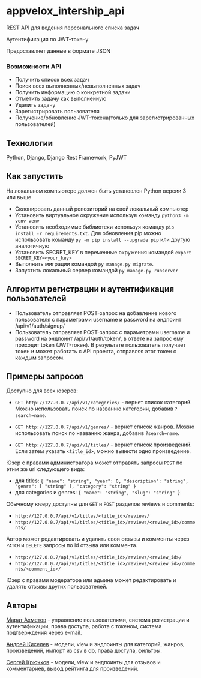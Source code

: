 # appvelox_intership_api

REST API для ведения персонального списка задач 

Аутентификация по JWT-токену

Предоставляет данные в формате JSON

### Возможности API

- Получить список всех задач
- Поиск всех выполненных/невыполненных задач
- Получить информацию о конкретной задачи
- Отметить задачу как выполненную
- Удалить задачу
- Зарегистрировать пользователя
- Получение/обновление JWT-токена(только для зарегистрированных пользователей)


## Технологии
Python, Django, Django Rest Framework, PyJWT

## Как запустить
На локальном компьютере должен быть установлен Python версии 3 или выше

- Склонировать данный репозиторий на свой локальный компьютер
- Установить виртуальное окружение используя команду `python3 -m venv venv`
- Установить необходимые библиотеки используя команду `pip install -r requirements.txt`. Для обновления pip можно использовать команду `py -m pip install --upgrade pip` или другую аналогичную
- Установить SECRET_KEY в переменные окружения командой `export SECRET_KEY=<your_key>`
- Выполнить миграции командой `py manage.py migrate`. 
- Запустить локальный сервер командой `py manage.py runserver`

## Алгоритм регистрации и аутентификация пользователей
- Пользователь отправляет POST-запрос на добавление нового пользователя с параметрами username и password на эндпоинт /api/v1/auth/signup/
- Пользователь отправляет POST-запрос с параметрами username и password на эндпоинт /api/v1/auth/token/, в ответе на запрос ему приходит token (JWT-токен). В результате пользователь получает токен и может работать с API проекта, отправляя этот токен с каждым запросом.

## Примеры запросов

Доступно для всех юзеров:
- `GET http://127.0.0.7/api/v1/categories/` - вернет список категорий. Можно использовать поиск по названию категории, добавив `?search=name`.
 
- `GET http://127.0.0.7/api/v1/genres/` - вернет список жанров. Можно использовать поиск по названию жанра, добавив `?search=name`.

- `GET http://127.0.0.7/api/v1/titles/` - вернет список произведений. Если затем указать `<title_id>`, можно вывести одно произведение.

Юзер с правами администратора может отправять запросы `POST` по этим же url следующего вида: 
- для titles: 
`{
  "name": "string",
  "year": 0,
  "description": "string",
  "genre": [
    "string"
  ],
  "category": "string"
}`
- для categories и genres: 
`{
  "name": "string",
  "slug": "string"
}`

Обычному юзеру доступны для `GET` и `POST` разделов reviews и comments:
- `http://127.0.0.7/api/v1/titles/<title_id>/reviews/`
- `http://127.0.0.7/api/v1/titles/<title_id>/reviews/<review_id>/comments/`

Автор может редактировать и удалять свои отзывы и комменты через `PATCH` и `DELETE` запросы по id отзыва или коммента.
- `http://127.0.0.7/api/v1/titles/<title_id>/reviews/<review_id>/`
- `http://127.0.0.7/api/v1/titles/<title_id>/reviews/<review_id>/comments/<comment_id>/`

Юзер с правами модератора или админа может редактировать и удалять отзывы других пользователей.

## Авторы
[Марат Ахметов](https://github.com/marashka) - управление пользователями, система регистрации и аутентификации, права доступа, работа с токеном, система подтверждения через e-mail.

[Андрей Киселев](https://github.com/Faelris) - модели, view и эндпоинты для категорий, жанров, произведений, импорт из csv в db, права доступа, фильтры.

[Сергей Крючков](https://github.com/Serg-7x) - модели, view и эндпоинты для отзывов и комментариев, вывод рейтинга для произведений.
